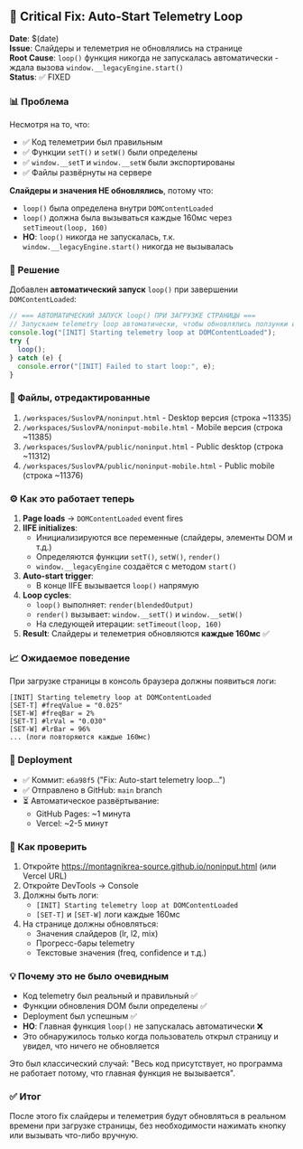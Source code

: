 ## 🔧 Critical Fix: Auto-Start Telemetry Loop

**Date**: $(date)  
**Issue**: Слайдеры и телеметрия не обновлялись на странице  
**Root Cause**: `loop()` функция никогда не запускалась автоматически - ждала вызова `window.__legacyEngine.start()`  
**Status**: ✅ FIXED

### 📊 Проблема

Несмотря на то, что:
- ✅ Код телеметрии был правильным
- ✅ Функции `setT()` и `setW()` были определены
- ✅ `window.__setT` и `window.__setW` были экспортированы
- ✅ Файлы развёрнуты на сервере

**Слайдеры и значения НЕ обновлялись**, потому что:
- `loop()` была определена внутри `DOMContentLoaded`
- `loop()` должна была вызываться каждые 160мс через `setTimeout(loop, 160)`
- **НО**: `loop()` никогда не запускалась, т.к. `window.__legacyEngine.start()` никогда не вызывалась

### 🎯 Решение

Добавлен **автоматический запуск** `loop()` при завершении `DOMContentLoaded`:

```javascript
// === АВТОМАТИЧЕСКИЙ ЗАПУСК loop() ПРИ ЗАГРУЗКЕ СТРАНИЦЫ ===
// Запускаем telemetry loop автоматически, чтобы обновлялись ползунки и значения
console.log("[INIT] Starting telemetry loop at DOMContentLoaded");
try {
  loop();
} catch (e) {
  console.error("[INIT] Failed to start loop:", e);
}
```

### 📝 Файлы, отредактированные

1. `/workspaces/SuslovPA/noninput.html` - Desktop версия (строка ~11335)
2. `/workspaces/SuslovPA/noninput-mobile.html` - Mobile версия (строка ~11385)
3. `/workspaces/SuslovPA/public/noninput.html` - Public desktop (строка ~11312)
4. `/workspaces/SuslovPA/public/noninput-mobile.html` - Public mobile (строка ~11376)

### ⚙️ Как это работает теперь

1. **Page loads** → `DOMContentLoaded` event fires
2. **IIFE initializes**:
   - Инициализируются все переменные (слайдеры, элементы DOM и т.д.)
   - Определяются функции `setT()`, `setW()`, `render()`
   - `window.__legacyEngine` создаётся с методом `start()`
3. **Auto-start trigger**:
   - В конце IIFE вызывается `loop()` напрямую
4. **Loop cycles**:
   - `loop()` выполняет: `render(blendedOutput)`
   - `render()` вызывает: `window.__setT()` и `window.__setW()`
   - На следующей итерации: `setTimeout(loop, 160)`
5. **Result**: Слайдеры и телеметрия обновляются **каждые 160мс** ✅

### 📈 Ожидаемое поведение

При загрузке страницы в консоль браузера должны появиться логи:

```
[INIT] Starting telemetry loop at DOMContentLoaded
[SET-T] #freqValue = "0.025"
[SET-W] #freqBar = 2%
[SET-T] #lrVal = "0.030"
[SET-W] #lrBar = 96%
... (логи повторяются каждые 160мс)
```

### 🚀 Deployment

- ✅ Коммит: `e6a98f5` ("Fix: Auto-start telemetry loop...")
- ✅ Отправлено в GitHub: `main` branch
- ⏳ Автоматическое развёртывание:
  - GitHub Pages: ~1 минута
  - Vercel: ~2-5 минут

### 🧪 Как проверить

1. Откройте https://montagnikrea-source.github.io/noninput.html (или Vercel URL)
2. Откройте DevTools → Console
3. Должны быть логи:
   - `[INIT] Starting telemetry loop at DOMContentLoaded`
   - `[SET-T]` и `[SET-W]` логи каждые 160мс
4. На странице должны обновляться:
   - Значения слайдеров (lr, l2, mix)
   - Прогресс-бары telemetry
   - Текстовые значения (freq, confidence и т.д.)

### 💡 Почему это не было очевидным

- Код telemetry был реальный и правильный ✅
- Функции обновления DOM были определены ✅
- Deployment был успешным ✅
- **НО**: Главная функция `loop()` не запускалась автоматически ❌
- Это обнаружилось только когда пользователь открыл страницу и увидел, что ничего не обновляется

Это был классический случай: "Весь код присутствует, но программа не работает потому, что главная функция не вызывается".

### ✅ Итог

После этого fix слайдеры и телеметрия будут обновляться в реальном времени при загрузке страницы, без необходимости нажимать кнопку или вызывать что-либо вручную.

